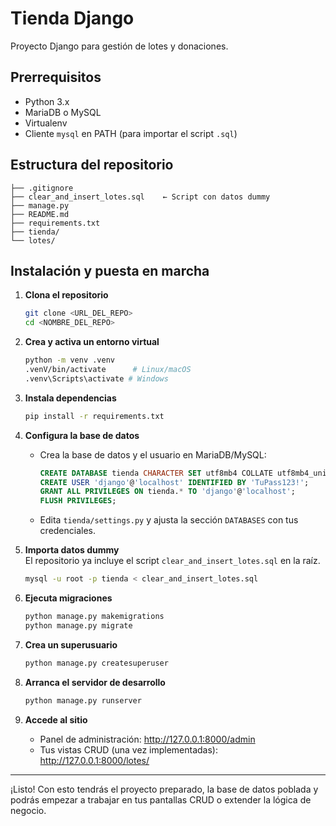 # Tienda Django

Proyecto Django para gestión de lotes y donaciones.

## Prerrequisitos

- Python 3.x  
- MariaDB o MySQL  
- Virtualenv  
- Cliente `mysql` en PATH (para importar el script `.sql`)

## Estructura del repositorio

```
├── .gitignore
├── clear_and_insert_lotes.sql    ← Script con datos dummy
├── manage.py
├── README.md
├── requirements.txt
├── tienda/
└── lotes/
```

## Instalación y puesta en marcha

1. **Clona el repositorio**  
   ```bash
   git clone <URL_DEL_REPO>
   cd <NOMBRE_DEL_REPO>
   ```

2. **Crea y activa un entorno virtual**  
   ```bash
   python -m venv .venv
   .venV/bin/activate      # Linux/macOS
   .venv\Scripts\activate # Windows
   ```

3. **Instala dependencias**  
   ```bash
   pip install -r requirements.txt
   ```

4. **Configura la base de datos**  
   - Crea la base de datos y el usuario en MariaDB/MySQL:
     ```sql
     CREATE DATABASE tienda CHARACTER SET utf8mb4 COLLATE utf8mb4_unicode_ci;
     CREATE USER 'django'@'localhost' IDENTIFIED BY 'TuPass123!';
     GRANT ALL PRIVILEGES ON tienda.* TO 'django'@'localhost';
     FLUSH PRIVILEGES;
     ```
   - Edita `tienda/settings.py` y ajusta la sección `DATABASES` con tus credenciales.

5. **Importa datos dummy**  
   El repositorio ya incluye el script `clear_and_insert_lotes.sql` en la raíz.  
   ```bash
   mysql -u root -p tienda < clear_and_insert_lotes.sql
   ```

6. **Ejecuta migraciones**  
   ```bash
   python manage.py makemigrations
   python manage.py migrate
   ```

7. **Crea un superusuario**  
   ```bash
   python manage.py createsuperuser
   ```

8. **Arranca el servidor de desarrollo**  
   ```bash
   python manage.py runserver
   ```

9. **Accede al sitio**  
   - Panel de administración: http://127.0.0.1:8000/admin  
   - Tus vistas CRUD (una vez implementadas): http://127.0.0.1:8000/lotes/

---

¡Listo! Con esto tendrás el proyecto preparado, la base de datos poblada y podrás empezar a trabajar en tus pantallas CRUD o extender la lógica de negocio.
